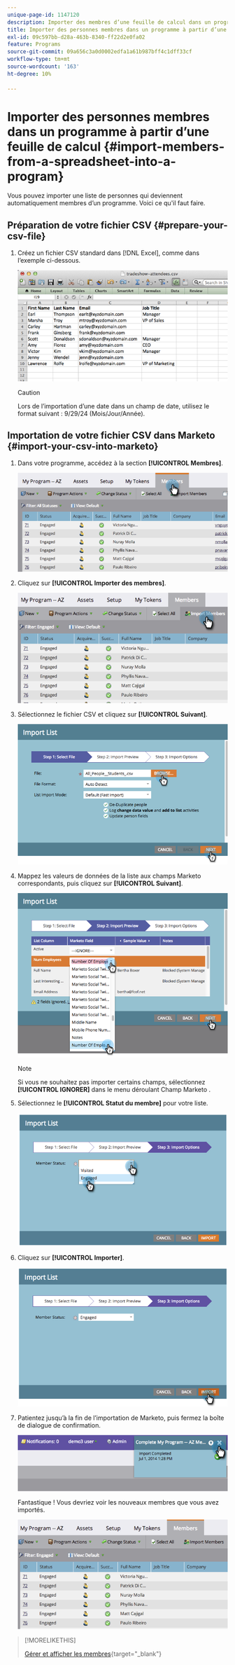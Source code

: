 ```yaml
---
unique-page-id: 1147120
description: Importer des membres d’une feuille de calcul dans un programme - Documents Marketo - Documentation du produit
title: Importer des personnes membres dans un programme à partir d’une feuille de calcul
exl-id: 09c597bb-d28a-463b-8340-ff22d2e0fa02
feature: Programs
source-git-commit: 09a656c3a0d0002edfa1a61b987bff4c1dff33cf
workflow-type: tm+mt
source-wordcount: '163'
ht-degree: 10%

---
```


# Importer des personnes membres dans un programme à partir d’une feuille de calcul {#import-members-from-a-spreadsheet-into-a-program}

Vous pouvez importer une liste de personnes qui deviennent automatiquement membres d’un programme. Voici ce qu&#39;il faut faire.

## Préparation de votre fichier CSV {#prepare-your-csv-file}

1. Créez un fichier CSV standard dans [!DNL Excel], comme dans l’exemple ci-dessous.

   ![](assets/image2014-9-18-14-3a33-3a4.png)

   >[!CAUTION]
   >
   >Lors de l’importation d’une date dans un champ de date, utilisez le format suivant : 9/29/24 (Mois/Jour/Année).

## Importation de votre fichier CSV dans Marketo {#import-your-csv-into-marketo}

1. Dans votre programme, accédez à la section **[!UICONTROL Membres]**.

   ![](assets/image2014-9-18-15-3a3-3a57.png)

1. Cliquez sur **[!UICONTROL Importer des membres]**.

   ![](assets/image2014-9-18-15-3a38-3a14.png)

1. Sélectionnez le fichier CSV et cliquez sur **[!UICONTROL Suivant]**.

   ![](assets/importlist1.png)

1. Mappez les valeurs de données de la liste aux champs Marketo correspondants, puis cliquez sur **[!UICONTROL Suivant]**.

   ![](assets/importlist12.png)

   >[!NOTE]
   >
   >Si vous ne souhaitez pas importer certains champs, sélectionnez **[!UICONTROL IGNORER]** dans le menu déroulant Champ Marketo .

1. Sélectionnez le **[!UICONTROL Statut du membre]** pour votre liste.

   ![](assets/image2014-9-18-15-3a41-3a32.png)

1. Cliquez sur **[!UICONTROL Importer]**.

   ![](assets/image2014-9-18-15-3a44-3a19.png)

1. Patientez jusqu’à la fin de l’importation de Marketo, puis fermez la boîte de dialogue de confirmation.

   ![](assets/image2014-9-18-15-3a44-3a37.png)

   Fantastique ! Vous devriez voir les nouveaux membres que vous avez importés.

   ![](assets/image2014-9-18-15-3a45-3a16.png)

>[!MORELIKETHIS]
>
>[Gérer et afficher les membres](/help/marketo/product-docs/core-marketo-concepts/programs/working-with-programs/manage-and-view-members.md){target="_blank"}
